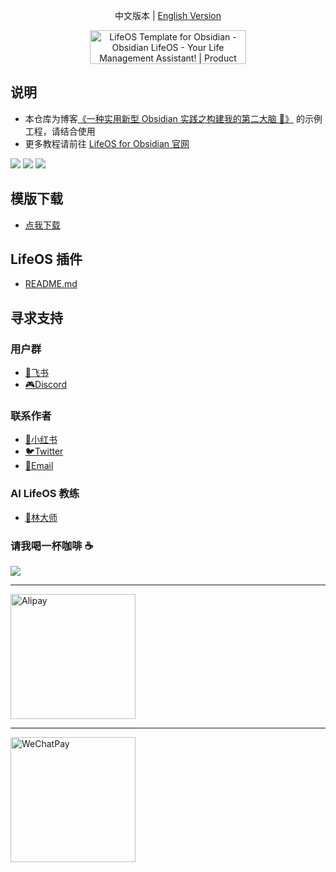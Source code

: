 <p align="center">中文版本  |  <a title="English" href="https://github.com/quanru/obsidian-example-LifeOS/blob/main/README.md">English Version</a></p>

<div align="center">
  <a href="https://www.producthunt.com/posts/lifeos-template-for-obsidian?utm_source=badge-featured&utm_medium=badge&utm_souce=badge-lifeos&#0045;template&#0045;for&#0045;obsidian" target="_blank">
    <img src="https://api.producthunt.com/widgets/embed-image/v1/featured.svg?post_id=441390&theme=light" alt="LifeOS&#0032;Template&#0032;for&#0032;Obsidian - Obsidian&#0032;LifeOS&#0032;&#0045;&#0032;Your&#0032;Life&#0032;Management&#0032;Assistant&#0033; | Product Hunt" style="width: 250px; height: 54px;" width="250" height="54" />
  </a>
</div>

## 说明

- 本仓库为博客[《一种实用新型 Obsidian 实践之构建我的第二大脑 🧠》](https://quanru.github.io/2023/06/18/%E4%B8%80%E7%A7%8D%E5%AE%9E%E7%94%A8%E6%96%B0%E5%9E%8B%20Obsidian%20%E5%AE%9E%E8%B7%B5%E4%B9%8B%E6%9E%84%E5%BB%BA%E6%88%91%E7%9A%84%E7%AC%AC%E4%BA%8C%E5%A4%A7%E8%84%91%20%F0%9F%A7%A0/) 的示例工程，请结合使用
- 更多教程请前往 [LifeOS for Obsidian 官网](https://obsidian-life-os.netlify.app/zh)

![](https://github.com/quanru/obsidian-periodic-para/blob/main/assets/periodic-para-plugin.png)
![](https://github.com/quanru/obsidian-periodic-para/blob/main/assets/periodic-para-plugin-add-1-en.png)
![](https://github.com/quanru/obsidian-periodic-para/blob/main/assets/periodic-para-plugin-add-2-en.png)

## 模版下载

- [点我下载](https://github.com/quanru/obsidian-example-LifeOS/archive/refs/heads/chinese-version.zip)

## LifeOS 插件

- [README.md](https://github.com/quanru/obsidian-periodic-para)

## 寻求支持

### 用户群

- [👥飞书](https://applink.feishu.cn/client/chat/chatter/add_by_link?link_token=ba8p19af-4cdf-4c94-8a59-95cea664ea61)
- [🎮Discord](https://discord.gg/HZGanKEkuZ)

### 联系作者

- [📕小红书](https://www.xiaohongshu.com/user/profile/5b06db60f7e8b974ec6ff7fc)
- [🐦Twitter](https://twitter.com/quanruzhuoxiu)
- [📧Email](mailto:quanruzhuoxiu@gmail.com)

### AI LifeOS 教练

- [🤖林大师](https://doubao.com/bot/scE9Z4Ne)

### 请我喝一杯咖啡 ☕️

<a href="https://www.buymeacoffee.com/leyang"><img src="https://img.buymeacoffee.com/button-api/?text=Buy me a coffee&emoji=&slug=leyang&button_colour=40DCA5&font_colour=ffffff&font_family=Cookie&outline_colour=000000&coffee_colour=FFDD00" /></a>

---

<img alt="Alipay" src="https://quanru.github.io/img/alipay-qr.jpg" width="200"/>

---

<img alt="WeChatPay" src="https://quanru.github.io/img/wechat-qr.jpg" width="200"/>

